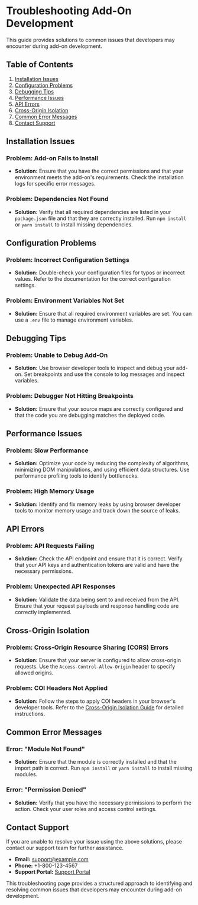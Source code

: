 # Troubleshooting Add-On Development

This guide provides solutions to common issues that developers may encounter during add-on development.

## Table of Contents

1. [Installation Issues](#installation-issues)
2. [Configuration Problems](#configuration-problems)
3. [Debugging Tips](#debugging-tips)
4. [Performance Issues](#performance-issues)
5. [API Errors](#api-errors)
6. [Cross-Origin Isolation](#cross-origin-isolation)
7. [Common Error Messages](#common-error-messages)
8. [Contact Support](#contact-support)

## Installation Issues

### Problem: Add-on Fails to Install

- **Solution:** Ensure that you have the correct permissions and that your environment meets the add-on's requirements. Check the installation logs for specific error messages.

### Problem: Dependencies Not Found

- **Solution:** Verify that all required dependencies are listed in your `package.json` file and that they are correctly installed. Run `npm install` or `yarn install` to install missing dependencies.

## Configuration Problems

### Problem: Incorrect Configuration Settings

- **Solution:** Double-check your configuration files for typos or incorrect values. Refer to the documentation for the correct configuration settings.

### Problem: Environment Variables Not Set

- **Solution:** Ensure that all required environment variables are set. You can use a `.env` file to manage environment variables.

## Debugging Tips

### Problem: Unable to Debug Add-On

- **Solution:** Use browser developer tools to inspect and debug your add-on. Set breakpoints and use the console to log messages and inspect variables.

### Problem: Debugger Not Hitting Breakpoints

- **Solution:** Ensure that your source maps are correctly configured and that the code you are debugging matches the deployed code.

## Performance Issues

### Problem: Slow Performance

- **Solution:** Optimize your code by reducing the complexity of algorithms, minimizing DOM manipulations, and using efficient data structures. Use performance profiling tools to identify bottlenecks.

### Problem: High Memory Usage

- **Solution:** Identify and fix memory leaks by using browser developer tools to monitor memory usage and track down the source of leaks.

## API Errors

### Problem: API Requests Failing

- **Solution:** Check the API endpoint and ensure that it is correct. Verify that your API keys and authentication tokens are valid and have the necessary permissions.

### Problem: Unexpected API Responses

- **Solution:** Validate the data being sent to and received from the API. Ensure that your request payloads and response handling code are correctly implemented.

## Cross-Origin Isolation

### Problem: Cross-Origin Resource Sharing (CORS) Errors

- **Solution:** Ensure that your server is configured to allow cross-origin requests. Use the `Access-Control-Allow-Origin` header to specify allowed origins.

### Problem: COI Headers Not Applied

- **Solution:** Follow the steps to apply COI headers in your browser's developer tools. Refer to the [Cross-Origin Isolation Guide](../../resources/advanced-topics/coi.md) for detailed instructions.

## Common Error Messages

### Error: "Module Not Found"

- **Solution:** Ensure that the module is correctly installed and that the import path is correct. Run `npm install` or `yarn install` to install missing modules.

### Error: "Permission Denied"

- **Solution:** Verify that you have the necessary permissions to perform the action. Check your user roles and access control settings.

## Contact Support

If you are unable to resolve your issue using the above solutions, please contact our support team for further assistance.

- **Email:** support@example.com
- **Phone:** +1-800-123-4567
- **Support Portal:** [Support Portal](https://support.example.com)

This troubleshooting page provides a structured approach to identifying and resolving common issues that developers may encounter during add-on development.
